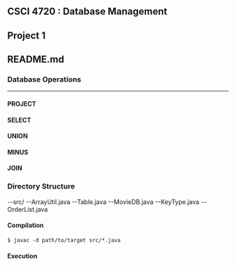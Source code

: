 ## CSCI 4720 : Database Management
## Project 1
## README.md

### Database Operations

---

#### PROJECT

#### SELECT

#### UNION

#### MINUS

#### JOIN


### Directory Structure

--src/
  --ArrayUtil.java
  --Table.java
  --MovieDB.java
  --KeyType.java
  --OrderList.java

#### Compilation

`$ javac -d path/to/target src/*.java`

#### Execution






